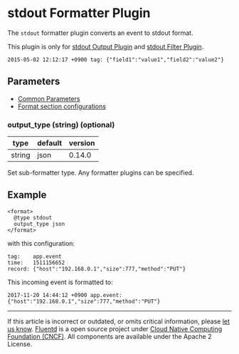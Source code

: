 # stdout Formatter Plugin

The `stdout` formatter plugin converts an event to stdout format.

This plugin is only for [stdout Output Plugin](/plugins/output/stdout.md) and [stdout Filter Plugin](/plugins/filter/stdout.md).

``` {.CodeRay}
2015-05-02 12:12:17 +0900 tag: {"field1":"value1","field2":"value2"}
```


## Parameters

-   [Common Parameters](/configuration/plugin-common-parameters.md)
-   [Format section configurations](/configuration/format-section.md)


### output\_type (string) (optional)

|	    type |   default |  version	|
|--------|---------|---------|
|	   string | json | 0.14.0	|

Set sub-formatter type. Any formatter plugins can be specified.


## Example

``` {.CodeRay}
<format>
  @type stdout
  output_type json
</format>
```

with this configuration:

``` {.CodeRay}
tag:    app.event
time:   1511156652
record: {"host":"192.168.0.1","size":777,"method":"PUT"}
```

This incoming event is formatted to:

``` {.CodeRay}
2017-11-20 14:44:12 +0900 app.event: {"host":"192.168.0.1","size":777,"method":"PUT"}
```


------------------------------------------------------------------------

If this article is incorrect or outdated, or omits critical information, please [let us know](https://github.com/fluent/fluentd-docs/issues?state=open).
[Fluentd](http://www.fluentd.org/) is a open source project under [Cloud Native Computing Foundation (CNCF)](https://cncf.io/). All components are available under the Apache 2 License.
